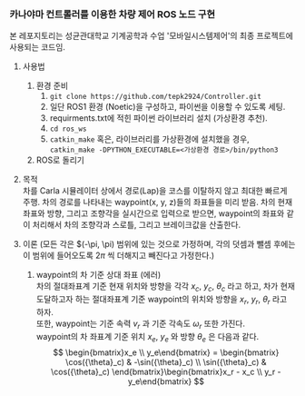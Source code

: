 ### 카나야마 컨트롤러를 이용한 차량 제어 ROS 노드 구현

본 레포지토리는 성균관대학교 기계공학과 수업 '모바일시스템제어'의 최종 프로젝트에 사용되는 코드임.

1. 사용법
    1. 환경 준비
        1. ```git clone https://github.com/tepk2924/Controller.git```
        2. 일단 ROS1 환경 (Noetic)을 구성하고, 파이썬을 이용할 수 있도록 세팅.
        3. requirments.txt에 적힌 파이썬 라이브러리 설치 (가상환경 추천).
        4. ```cd ros_ws```
        5. ```catkin_make``` 혹은, 라이브러리를 가상환경에 설치했을 경우, ```catkin_make -DPYTHON_EXECUTABLE=<가상환경 경로>/bin/python3```
    2. ROS로 돌리기

2. 목적   
차를 Carla 시뮬레이터 상에서 경로(Lap)을 코스를 이탈하지 않고 최대한 빠르게 주행.
차의 경로를 나타내는 waypoint(x, y, z)들의 좌표들을 미리 받음.
차의 현재 좌표와 방향, 그리고 조향각을 실시간으로 입력으로 받으면, waypoint의 좌표와 같이 처리해서 차의 조향각과 스로틀, 그리고 브레이크값을 산출한다.

3. 이론
(모든 각은 $(-\pi, \pi) 범위에 있는 것으로 가정하며, 각의 덧셈과 뺄셈 후에는 이 범위에 들어오도록 $2\pi$ 씩 더해지고 빼진다고 가정한다.)
    1. waypoint의 차 기준 상대 좌표 (에러)   
    차의 절대좌표계 기준 현재 위치와 방향을 각각 $x_c$, $y_c$, ${\theta}_c$ 라고 하고, 차가 현재 도달하고자 하는 절대좌표계 기준 waypoint의 위치와 방향을 $x_r$, $y_r$, ${\theta}_r$ 라고 하자.   
    또한, waypoint는 기준 속력 $v_r$ 과 기준 각속도 ${\omega}_r$ 또한 가진다.   
    waypoint의 차 좌표계 기준 위치 $x_e$, $y_e$ 와 방향 ${\theta}_e$ 은 다음과 같다.   
    $$
    \begin{bmatrix}x_e \\ y_e\end{bmatrix} = \begin{bmatrix} \cos({\theta}_c) & -\sin({\theta}_c) \\ \sin({\theta}_c) & \cos({\theta}_c) \end{bmatrix}\begin{bmatrix}x_r - x_c \\ y_r - y_e\end{bmatrix}
    $$